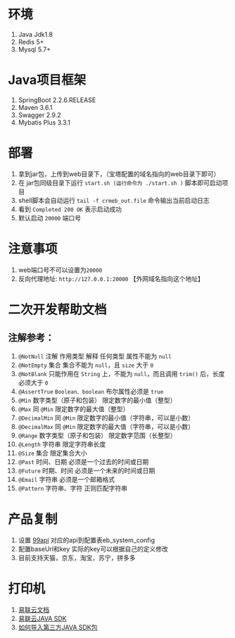 # 环境

1. Java Jdk1.8
2. Redis 5+
3. Mysql 5.7+

# Java项目框架

1. SpringBoot 2.2.6.RELEASE
2. Maven 3.6.1
3. Swagger 2.9.2
4. Mybatis Plus 3.3.1

# 部署

1. 拿到jar包，上传到web目录下，（宝塔配置的域名指向的web目录下即可）
2. 在 jar包同级目录下运行 `start.sh (运行命令为 ./start.sh )` 脚本即可启动项目
3. shell脚本会自动运行 `tail -f crmeb_out.file` 命令输出当前启动日志
4. 看到 `Completed 200 OK` 表示启动成功
5. 默认启动 `20000` 端口号

# 注意事项

1. web端口号不可以设置为`20000`
2. 反向代理地址: `http://127.0.0.1:20000` 【外网域名指向这个地址】

# 二次开发帮助文档

## 注解参考：

1. `@NotNull`    注解 作用类型 解释 任何类型 属性不能为 `null`
2. `@NotEmpty`    集合 集合不能为 `null`，且 `size` 大于 `0`
3. `@NotBlank`    只能作用在 `String` 上，不能为 `null`，而且调用 `trim()` 后，长度必须大于 `0`
4. `@AssertTrue`    `Boolean、boolean`    布尔属性必须是 `true`
5. `@Min`    数字类型（原子和包装） 限定数字的最小值（整型）
6. `@Max`    同 `@Min`    限定数字的最大值（整型）
7. `@DecimalMin`    同 `@Min`    限定数字的最小值（字符串，可以是小数）
8. `@DecimalMax`    同 `@Min`    限定数字的最大值（字符串，可以是小数）
9. `@Range`    数字类型（原子和包装） 限定数字范围（长整型）
10. `@Length`    字符串 限定字符串长度
11. `@Size`    集合 限定集合大小
12. `@Past`    时间、日期 必须是一个过去的时间或日期
13. `@Future`    时期、时间 必须是一个未来的时间或日期
14. `@Email`    字符串 必须是一个邮箱格式
15. `@Pattern`    字符串、字符 正则匹配字符串

# 产品复制

1. 设置 [99api](https://www.99api.com "99api") 对应的api到配置表eb_system_config
2. 配置baseUrl和key 实际的key可以根据自己的定义修改
3. 目前支持天猫，京东，淘宝，苏宁，拼多多

# 打印机

1. [易联云文档](http://doc2.10ss.net/337744 "易联云文档")
2. [易联云JAVA SDK](http://doc2.10ss.net/337744 "易联云JAVA SDK gitee文档")
3. [如何导入第三方JAVA SDK包](https://blog.csdn.net/weixin_46028577/article/details/106342938?utm_medium=distribute.pc_relevant.none-task-blog-BlogCommendFromMachineLearnPai2-1.nonecase&depth_1-utm_source=distribute.pc_relevant.none-task-blog-BlogCommendFromMachineLearnPai2-1.nonecase "如何导入第三方JAVA SDK包")

